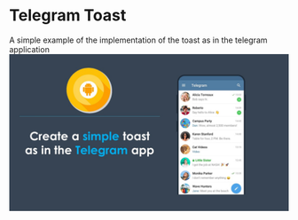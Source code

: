 # Telegram Toast
A simple example of the implementation of the toast as in the telegram application
![preview1](https://github.com/dmitriykotov333/TelegramToast/blob/master/toast.jpg)

